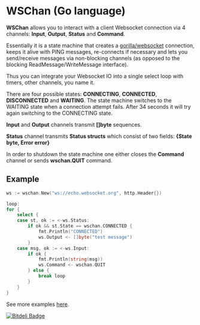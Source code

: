 WSChan (Go language)
====================

**WSChan** allows you to interact with a client Websocket connection via 4 channels:
**Input**, **Output**, **Status** and **Command**.

Essentially it is a state machine that creates a [gorilla/websocket](http://github.com/gorilla/websocket) connection,
keeps it alive with PING messages, re-connects if necessary and lets you
send/receive messages via non-blocking channels (as opposed to the blocking
ReadMessage/WriteMessage interface).

Thus you can integrate your Websocket IO into a single select loop with timers,
other channels, you name it.

There are four possible states: **CONNECTING**, **CONNECTED**, **DISCONNECTED**
and **WAITING**.
The state machine switches to the WAITING state when a connection attempt fails.
After 34 seconds it will try again switching to the CONNECTING state.

**Input** and **Output** channels transmit **[]byte** sequences.

**Status** channel transmits **Status structs** which consist of two fields: **{State byte, Error error}**

In order to shutdown the state machine one either closes the **Command** channel
or sends **wschan.QUIT** command.

Example
-------
```go
ws := wschan.New("ws://echo.websocket.org", http.Header{})

loop:
for {
    select {
    case st, ok := <-ws.Status:
        if ok && st.State == wschan.CONNECTED {
            fmt.Println("CONNECTED")
            ws.Output <- []byte("test message")
        }
    case msg, ok := <-ws.Input:
        if ok {
            fmt.Println(string(msg))
            ws.Command <- wschan.QUIT
        } else {
            break loop
        }
    }
}
```

See more examples [here](http://github.com/aglyzov/wschan/tree/master/examples).


[![Bitdeli Badge](https://d2weczhvl823v0.cloudfront.net/aglyzov/wschan/trend.png)](https://bitdeli.com/free "Bitdeli Badge")

